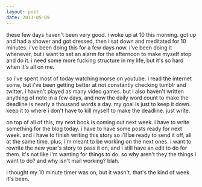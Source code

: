 ```yaml
---
layout: post
date: 2013-05-09
---
```


these few days haven't been very good. i woke up at 10 this morning. got up and had a shower and got dressed, then i sat down and meditated for 10 minutes. i've been doing this for a few days now. i've been doing it whenever, but i want to set an alarm for the afternoon to make myself stop and do it. i need some more fucking structure in my life, but it's so hard when it's all on me. 

so i've spent most of today watching morse on youtube. i read the internet some, but i've been getting better at not constantly checking tumblr and twitter. i haven't played as many video games. but i also haven't written anything of note in a few days, and now the daily word count to make the deadline is nearly a thousand words a day. my goal is just to keep it down. keep it to where i don't have to kill myself to make the deadline. just write. 

on top of all of this, my next book is coming out next week. i have to write something for the blog today. i have to have some posts ready for next week. and i have to finish writing this story so i'll be ready to send it off, all at the same time. plus, i'm meant to be working on the next ones. i want to rewrite the new year's story to pass it on, and i still have an edit to do for them. it's not like i'm wanting for things to do. so why aren't they the things i want to do? and why isn't mail working? blah.

i thought my 10 minute timer was on, but it wasn't. that's the kind of week it's been.
